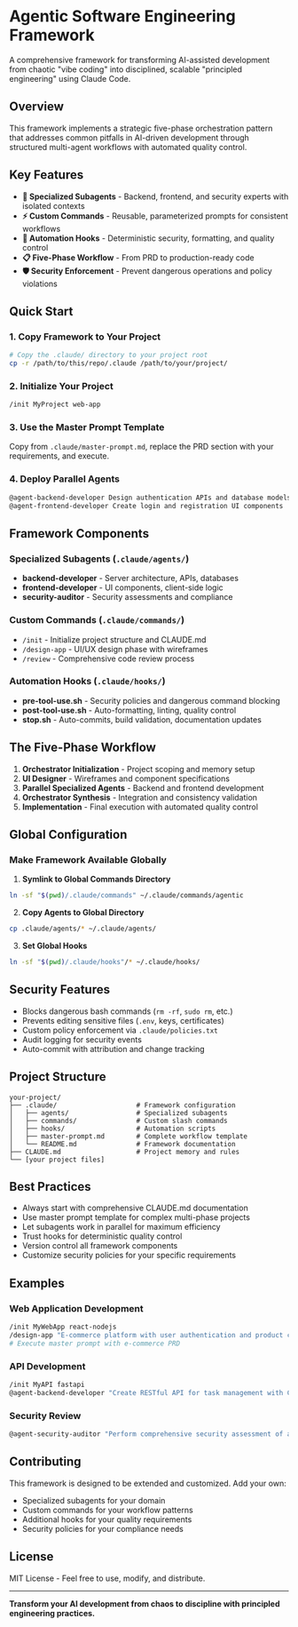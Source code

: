 # Agentic Software Engineering Framework

A comprehensive framework for transforming AI-assisted development from chaotic "vibe coding" into disciplined, scalable "principled engineering" using Claude Code.

## Overview

This framework implements a strategic five-phase orchestration pattern that addresses common pitfalls in AI-driven development through structured multi-agent workflows with automated quality control.

## Key Features

- **🤖 Specialized Subagents** - Backend, frontend, and security experts with isolated contexts
- **⚡ Custom Commands** - Reusable, parameterized prompts for consistent workflows  
- **🔐 Automation Hooks** - Deterministic security, formatting, and quality control
- **📋 Five-Phase Workflow** - From PRD to production-ready code
- **🛡️ Security Enforcement** - Prevent dangerous operations and policy violations

## Quick Start

### 1. Copy Framework to Your Project
```bash
# Copy the .claude/ directory to your project root
cp -r /path/to/this/repo/.claude /path/to/your/project/
```

### 2. Initialize Your Project
```bash
/init MyProject web-app
```

### 3. Use the Master Prompt Template
Copy from `.claude/master-prompt.md`, replace the PRD section with your requirements, and execute.

### 4. Deploy Parallel Agents
```bash
@agent-backend-developer Design authentication APIs and database models
@agent-frontend-developer Create login and registration UI components
```

## Framework Components

### Specialized Subagents (`.claude/agents/`)
- **backend-developer** - Server architecture, APIs, databases
- **frontend-developer** - UI components, client-side logic  
- **security-auditor** - Security assessments and compliance

### Custom Commands (`.claude/commands/`)
- `/init` - Initialize project structure and CLAUDE.md
- `/design-app` - UI/UX design phase with wireframes
- `/review` - Comprehensive code review process

### Automation Hooks (`.claude/hooks/`)
- **pre-tool-use.sh** - Security policies and dangerous command blocking
- **post-tool-use.sh** - Auto-formatting, linting, quality control
- **stop.sh** - Auto-commits, build validation, documentation updates

## The Five-Phase Workflow

1. **Orchestrator Initialization** - Project scoping and memory setup
2. **UI Designer** - Wireframes and component specifications
3. **Parallel Specialized Agents** - Backend and frontend development
4. **Orchestrator Synthesis** - Integration and consistency validation  
5. **Implementation** - Final execution with automated quality control

## Global Configuration

### Make Framework Available Globally

1. **Symlink to Global Commands Directory**
```bash
ln -sf "$(pwd)/.claude/commands" ~/.claude/commands/agentic
```

2. **Copy Agents to Global Directory**  
```bash
cp .claude/agents/* ~/.claude/agents/
```

3. **Set Global Hooks**
```bash
ln -sf "$(pwd)/.claude/hooks"/* ~/.claude/hooks/
```

## Security Features

- Blocks dangerous bash commands (`rm -rf`, `sudo rm`, etc.)
- Prevents editing sensitive files (`.env`, keys, certificates)
- Custom policy enforcement via `.claude/policies.txt`
- Audit logging for security events
- Auto-commit with attribution and change tracking

## Project Structure

```
your-project/
├── .claude/                    # Framework configuration
│   ├── agents/                 # Specialized subagents
│   ├── commands/               # Custom slash commands
│   ├── hooks/                  # Automation scripts
│   ├── master-prompt.md        # Complete workflow template
│   └── README.md               # Framework documentation
├── CLAUDE.md                   # Project memory and rules
└── [your project files]
```

## Best Practices

- Always start with comprehensive CLAUDE.md documentation
- Use master prompt template for complex multi-phase projects
- Let subagents work in parallel for maximum efficiency
- Trust hooks for deterministic quality control
- Version control all framework components
- Customize security policies for your specific requirements

## Examples

### Web Application Development
```bash
/init MyWebApp react-nodejs
/design-app "E-commerce platform with user authentication and product catalog"
# Execute master prompt with e-commerce PRD
```

### API Development
```bash
/init MyAPI fastapi
@agent-backend-developer "Create RESTful API for task management with CRUD operations"
```

### Security Review
```bash
@agent-security-auditor "Perform comprehensive security assessment of authentication system"
```

## Contributing

This framework is designed to be extended and customized. Add your own:

- Specialized subagents for your domain
- Custom commands for your workflow patterns  
- Additional hooks for your quality requirements
- Security policies for your compliance needs

## License

MIT License - Feel free to use, modify, and distribute.

---

**Transform your AI development from chaos to discipline with principled engineering practices.**
